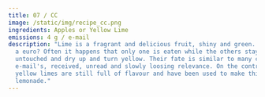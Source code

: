 ```yaml
---
title: 07 / CC
image: /static/img/recipe_cc.png
ingredients: Apples or Yellow Lime
emissions: 4 g / e-mail
description: "Lime is a fragrant and delicious fruit, shiny and green. Three for
  a euro? Often it happens that only one is eaten while the others stay
  untouched and dry up and turn yellow. Their fate is similar to many cc:
  e-mail's, received, unread and slowly loosing relevance. On the contrary,
  yellow limes are still full of flavour and have been used to make this zesty
  lemonade."
---
```


